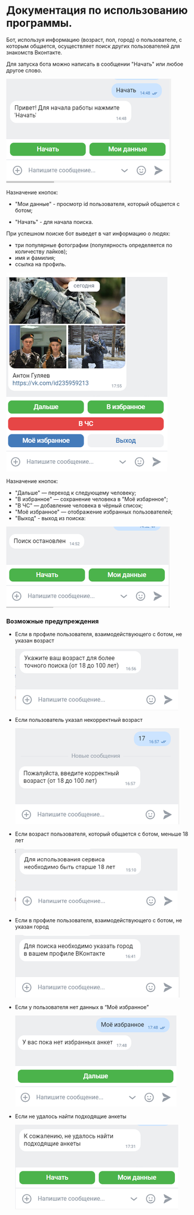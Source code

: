# Документация по использованию программы.

Бот, используя информацию (возраст, пол, город) о пользователе,
с которым общается, осуществляет поиск других пользователей  для знакомств Вконтакте.

Для запуска бота можно написать в сообщении "Начать" или любое другое слово.


![начать](images/img_1.png)

Назначение кнопок:

- "Мои данные" - просмотр id пользователя, который общается с ботом;

- "Начать" - для начала поиска.

При успешном поиске  бот выведет в чат информацию о людях:
- три популярные фотографии (популярность определяется по количеству лайков);
- имя и фамилия;
- ссылка на профиль.

![поиск](images/img_2.png)

Назначение кнопок:

- "Дальше" — переход к следующему человеку;
- "В избранное" — сохранение человека в "Моё избарнное";
- "В ЧС" — добавление человека в чёрный список;
- "Моё избранное" — отображение избранных пользователей;
- "Выход" - выход из поиска:

 ![выход](images/img_3.png)

### Возможные предупреждения

- Если в профиле пользователя, взаимодействующего с ботом, не указан возраст

  ![нет возраста](images/img_4.png)

- Если пользователь указал некорректный возраст

  ![некорретный возраст](images/img_5.png)

- Если возраст пользователя, который общается с ботом, меньше 18 лет

  ![меньше 18 лет](images/img_6.png)

- Если в профиле пользователя, взаимодействующего с ботом, не указан город

  ![не указан город](images/img_7.png)

- Если у пользователя нет данных в “Моё избранное”

  ![нет избранных пользователей](images/img_8.png)

- Если не удалось найти подходящие анкеты
  
  ![нет подходящих анкет](images/img_9.png)
